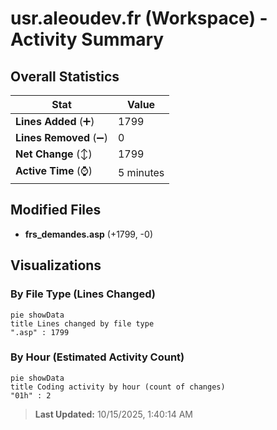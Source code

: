 # usr.aleoudev.fr (Workspace) - Activity Summary 

## Overall Statistics

| Stat                   | Value                                                             |
| ---------------------- | ----------------------------------------------------------------- |
| **Lines Added** (➕)   | 1799                                          |
| **Lines Removed** (➖) | 0                                        |
| **Net Change** (↕)    | 1799                |
| **Active Time** (⌚)   | 5 minutes |


## Modified Files
- **frs_demandes.asp** (+1799, -0)

## Visualizations

### By File Type (Lines Changed)

```mermaid
pie showData
title Lines changed by file type
".asp" : 1799
```

### By Hour (Estimated Activity Count)

```mermaid
pie showData
title Coding activity by hour (count of changes)
"01h" : 2
```


> **Last Updated:** 10/15/2025, 1:40:14 AM